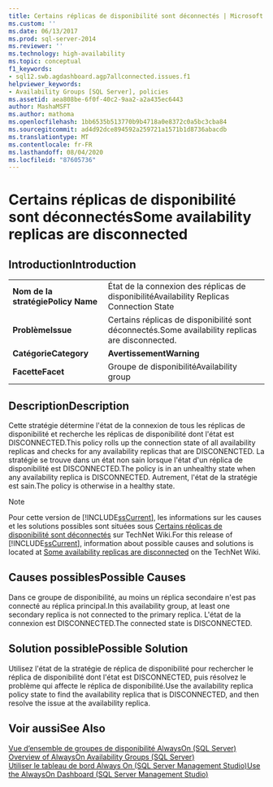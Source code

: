 ```yaml
---
title: Certains réplicas de disponibilité sont déconnectés | Microsoft Docs
ms.custom: ''
ms.date: 06/13/2017
ms.prod: sql-server-2014
ms.reviewer: ''
ms.technology: high-availability
ms.topic: conceptual
f1_keywords:
- sql12.swb.agdashboard.agp7allconnected.issues.f1
helpviewer_keywords:
- Availability Groups [SQL Server], policies
ms.assetid: aea808be-6f0f-40c2-9aa2-a2a435ec6443
author: MashaMSFT
ms.author: mathoma
ms.openlocfilehash: 1bb6535b513770b9b4718a0e8372c0a5bc3cba84
ms.sourcegitcommit: ad4d92dce894592a259721a1571b1d8736abacdb
ms.translationtype: MT
ms.contentlocale: fr-FR
ms.lasthandoff: 08/04/2020
ms.locfileid: "87605736"
---
```

# <a name="some-availability-replicas-are-disconnected"></a><span data-ttu-id="62d6c-102">Certains réplicas de disponibilité sont déconnectés</span><span class="sxs-lookup"><span data-stu-id="62d6c-102">Some availability replicas are disconnected</span></span>
    
## <a name="introduction"></a><span data-ttu-id="62d6c-103">Introduction</span><span class="sxs-lookup"><span data-stu-id="62d6c-103">Introduction</span></span>  
  
|||  
|-|-|  
|<span data-ttu-id="62d6c-104">**Nom de la stratégie**</span><span class="sxs-lookup"><span data-stu-id="62d6c-104">**Policy Name**</span></span>|<span data-ttu-id="62d6c-105">État de la connexion des réplicas de disponibilité</span><span class="sxs-lookup"><span data-stu-id="62d6c-105">Availability Replicas Connection State</span></span>|  
|<span data-ttu-id="62d6c-106">**Problème**</span><span class="sxs-lookup"><span data-stu-id="62d6c-106">**Issue**</span></span>|<span data-ttu-id="62d6c-107">Certains réplicas de disponibilité sont déconnectés.</span><span class="sxs-lookup"><span data-stu-id="62d6c-107">Some availability replicas are disconnected.</span></span>|  
|<span data-ttu-id="62d6c-108">**Catégorie**</span><span class="sxs-lookup"><span data-stu-id="62d6c-108">**Category**</span></span>|<span data-ttu-id="62d6c-109">**Avertissement**</span><span class="sxs-lookup"><span data-stu-id="62d6c-109">**Warning**</span></span>|  
|<span data-ttu-id="62d6c-110">**Facette**</span><span class="sxs-lookup"><span data-stu-id="62d6c-110">**Facet**</span></span>|<span data-ttu-id="62d6c-111">Groupe de disponibilité</span><span class="sxs-lookup"><span data-stu-id="62d6c-111">Availability group</span></span>|  
  
## <a name="description"></a><span data-ttu-id="62d6c-112">Description</span><span class="sxs-lookup"><span data-stu-id="62d6c-112">Description</span></span>  
 <span data-ttu-id="62d6c-113">Cette stratégie détermine l'état de la connexion de tous les réplicas de disponibilité et recherche les réplicas de disponibilité dont l'état est DISCONNECTED.</span><span class="sxs-lookup"><span data-stu-id="62d6c-113">This policy rolls up the connection state of all availability replicas and checks for any availability replicas that are DISCONENCTED.</span></span> <span data-ttu-id="62d6c-114">La stratégie se trouve dans un état non sain lorsque l'état d'un réplica de disponibilité est DISCONNECTED.</span><span class="sxs-lookup"><span data-stu-id="62d6c-114">The policy is in an unhealthy state when any availability replica is DISCONNECTED.</span></span> <span data-ttu-id="62d6c-115">Autrement, l'état de la stratégie est sain.</span><span class="sxs-lookup"><span data-stu-id="62d6c-115">The policy is otherwise in a healthy state.</span></span>  
  
> [!NOTE]  
>  <span data-ttu-id="62d6c-116"> Pour cette version de [!INCLUDE[ssCurrent](../../../includes/sscurrent-md.md)], les informations sur les causes et les solutions possibles sont situées sous [Certains réplicas de disponibilité sont déconnectés](https://go.microsoft.com/fwlink/p/?LinkId=220855) sur TechNet Wiki.</span><span class="sxs-lookup"><span data-stu-id="62d6c-116">For this release of [!INCLUDE[ssCurrent](../../../includes/sscurrent-md.md)], information about possible causes and solutions is located at [Some availability replicas are disconnected](https://go.microsoft.com/fwlink/p/?LinkId=220855) on the TechNet Wiki.</span></span>  
  
## <a name="possible-causes"></a><span data-ttu-id="62d6c-117">Causes possibles</span><span class="sxs-lookup"><span data-stu-id="62d6c-117">Possible Causes</span></span>  
 <span data-ttu-id="62d6c-118">Dans ce groupe de disponibilité, au moins un réplica secondaire n'est pas connecté au réplica principal.</span><span class="sxs-lookup"><span data-stu-id="62d6c-118">In this availability group, at least one secondary replica is not connected to the primary replica.</span></span> <span data-ttu-id="62d6c-119">L'état de la connexion est DISCONNECTED.</span><span class="sxs-lookup"><span data-stu-id="62d6c-119">The connected state is DISCONNECTED.</span></span>  
  
## <a name="possible-solution"></a><span data-ttu-id="62d6c-120">Solution possible</span><span class="sxs-lookup"><span data-stu-id="62d6c-120">Possible Solution</span></span>  
 <span data-ttu-id="62d6c-121">Utilisez l'état de la stratégie de réplica de disponibilité pour rechercher le réplica de disponibilité dont l'état est DISCONNECTED, puis résolvez le problème qui affecte le réplica de disponibilité.</span><span class="sxs-lookup"><span data-stu-id="62d6c-121">Use the availability replica policy state to find the availability replica that is DISCONNECTED, and then resolve the issue at the availability replica.</span></span>  
  
## <a name="see-also"></a><span data-ttu-id="62d6c-122">Voir aussi</span><span class="sxs-lookup"><span data-stu-id="62d6c-122">See Also</span></span>  
 <span data-ttu-id="62d6c-123">[Vue d’ensemble de groupes de disponibilité AlwaysOn &#40;SQL Server&#41;](overview-of-always-on-availability-groups-sql-server.md) </span><span class="sxs-lookup"><span data-stu-id="62d6c-123">[Overview of AlwaysOn Availability Groups &#40;SQL Server&#41;](overview-of-always-on-availability-groups-sql-server.md) </span></span>  
 [<span data-ttu-id="62d6c-124">Utiliser le tableau de bord Always On &#40;SQL Server Management Studio&#41;</span><span class="sxs-lookup"><span data-stu-id="62d6c-124">Use the AlwaysOn Dashboard &#40;SQL Server Management Studio&#41;</span></span>](use-the-always-on-dashboard-sql-server-management-studio.md)  
  
  
